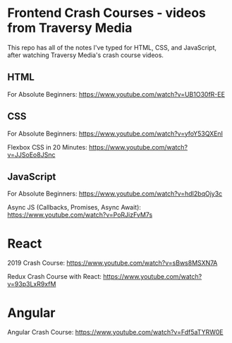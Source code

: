 # Frontend Crash Courses - videos from Traversy Media

This repo has all of the notes I've typed for HTML, CSS, and JavaScript, after watching Traversy Media's crash course videos.

## HTML

For Absolute Beginners: https://www.youtube.com/watch?v=UB1O30fR-EE

## CSS

For Absolute Beginners: https://www.youtube.com/watch?v=yfoY53QXEnI

Flexbox CSS in 20 Minutes: https://www.youtube.com/watch?v=JJSoEo8JSnc

## JavaScript

For Absolute Beginners: https://www.youtube.com/watch?v=hdI2bqOjy3c

Async JS (Callbacks, Promises, Async Await): https://www.youtube.com/watch?v=PoRJizFvM7s

# React

2019 Crash Course: https://www.youtube.com/watch?v=sBws8MSXN7A

Redux Crash Course with React: https://www.youtube.com/watch?v=93p3LxR9xfM

# Angular

Angular Crash Course: https://www.youtube.com/watch?v=Fdf5aTYRW0E
